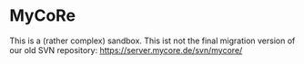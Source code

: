 # MyCoRe

This is a (rather complex) sandbox. This ist not the final migration version of our old SVN repository: https://server.mycore.de/svn/mycore/

